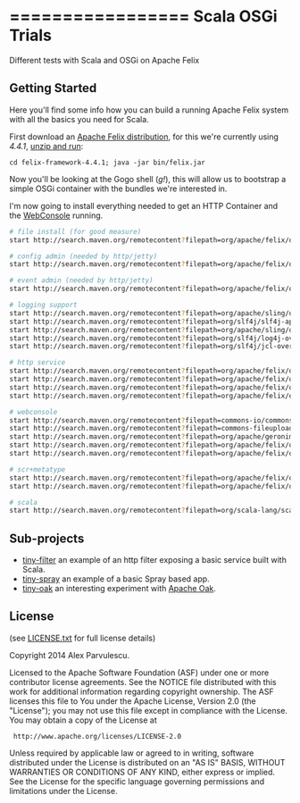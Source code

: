 =================
Scala OSGi Trials
=================

Different tests with Scala and OSGi on Apache Felix

Getting Started
---------------

Here you'll find some info how you can build a running Apache Felix system 
with all the basics you need for Scala.

First download an [Apache Felix distribution](https://felix.apache.org/downloads.cgi), 
for this we're currently using _4.4.1_, [unzip and run](https://felix.apache.org/documentation/subprojects/apache-felix-framework/apache-felix-framework-usage-documentation.html):

    cd felix-framework-4.4.1; java -jar bin/felix.jar

Now you'll be looking at the Gogo shell (_g!_), this will allow us to bootstrap a simple OSGi container with the bundles we're interested in.

I'm now going to install everything needed to get an HTTP Container and the [WebConsole](https://felix.apache.org/documentation/subprojects/apache-felix-web-console.html) running.


```bash
# file install (for good measure)
start http://search.maven.org/remotecontent?filepath=org/apache/felix/org.apache.felix.fileinstall/3.4.2/org.apache.felix.fileinstall-3.4.2.jar

# config admin (needed by http/jetty)
start http://search.maven.org/remotecontent?filepath=org/apache/felix/org.apache.felix.configadmin/1.8.0/org.apache.felix.configadmin-1.8.0.jar

# event admin (needed by http/jetty)
start http://search.maven.org/remotecontent?filepath=org/apache/felix/org.apache.felix.eventadmin/1.4.2/org.apache.felix.eventadmin-1.4.2.jar

# logging support
start http://search.maven.org/remotecontent?filepath=org/apache/sling/org.apache.sling.commons.log/4.0.0/org.apache.sling.commons.log-4.0.0.jar
start http://search.maven.org/remotecontent?filepath=org/slf4j/slf4j-api/1.7.7/slf4j-api-1.7.7.jar
start http://search.maven.org/remotecontent?filepath=org/apache/sling/org.apache.sling.commons.logservice/1.0.2/org.apache.sling.commons.logservice-1.0.2.jar
start http://search.maven.org/remotecontent?filepath=org/slf4j/log4j-over-slf4j/1.7.7/log4j-over-slf4j-1.7.7.jar
start http://search.maven.org/remotecontent?filepath=org/slf4j/jcl-over-slf4j/1.7.7/jcl-over-slf4j-1.7.7.jar

# http service
start http://search.maven.org/remotecontent?filepath=org/apache/felix/org.apache.felix.http.servlet-api/1.0.0/org.apache.felix.http.servlet-api-1.0.0.jar
start http://search.maven.org/remotecontent?filepath=org/apache/felix/org.apache.felix.http.api/2.3.0/org.apache.felix.http.api-2.3.0.jar
start http://search.maven.org/remotecontent?filepath=org/apache/felix/org.apache.felix.http.jetty/2.3.0/org.apache.felix.http.jetty-2.3.0.jar
start http://search.maven.org/remotecontent?filepath=org/apache/felix/org.apache.felix.http.whiteboard/2.3.0/org.apache.felix.http.whiteboard-2.3.0.jar

# webconsole
start http://search.maven.org/remotecontent?filepath=commons-io/commons-io/2.4/commons-io-2.4.jar
start http://search.maven.org/remotecontent?filepath=commons-fileupload/commons-fileupload/1.3.1/commons-fileupload-1.3.1.jar
start http://search.maven.org/remotecontent?filepath=org/apache/geronimo/bundles/json/20090211_1/json-20090211_1.jar
start http://search.maven.org/remotecontent?filepath=org/apache/felix/org.apache.felix.webconsole/4.2.2/org.apache.felix.webconsole-4.2.2.jar
start http://search.maven.org/remotecontent?filepath=org/apache/felix/org.apache.felix.webconsole.plugins.event/1.1.0/org.apache.felix.webconsole.plugins.event-1.1.0.jar

# scr+metatype
start http://search.maven.org/remotecontent?filepath=org/apache/felix/org.apache.felix.metatype/1.0.10/org.apache.felix.metatype-1.0.10.jar
start http://search.maven.org/remotecontent?filepath=org/apache/felix/org.apache.felix.scr/1.8.2/org.apache.felix.scr-1.8.2.jar

# scala
start http://search.maven.org/remotecontent?filepath=org/scala-lang/scala-library/2.10.4/scala-library-2.10.4.jar
```

Sub-projects
------------

  - [tiny-filter](/tiny-filter) an example of an http filter exposing a basic service built with Scala.
  - [tiny-spray](/tiny-spray) an example of a basic Spray based app.
  - [tiny-oak](/tiny-oak) an interesting experiment with [Apache Oak](http://jackrabbit.apache.org/oak).

License
-------

(see [LICENSE.txt](LICENSE.txt) for full license details)

Copyright 2014 Alex Parvulescu.

Licensed to the Apache Software Foundation (ASF) under one or more
contributor license agreements.  See the NOTICE file distributed with
this work for additional information regarding copyright ownership.
The ASF licenses this file to You under the Apache License, Version 2.0
(the "License"); you may not use this file except in compliance with
the License.  You may obtain a copy of the License at

     http://www.apache.org/licenses/LICENSE-2.0

Unless required by applicable law or agreed to in writing, software
distributed under the License is distributed on an "AS IS" BASIS,
WITHOUT WARRANTIES OR CONDITIONS OF ANY KIND, either express or implied.
See the License for the specific language governing permissions and
limitations under the License.

